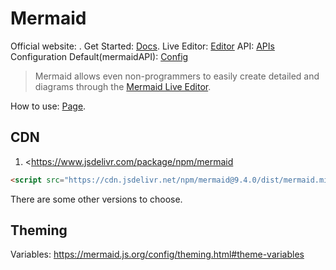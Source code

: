 # Mermaid

Official website: . 
Get Started: [Docs](https://mermaid.js.org/intro/).
Live Editor: [Editor](https://mermaid.live/)
API: [APIs](https://mermaid.js.org/config/setup/modules/mermaidAPI.html)
Configuration Default(mermaidAPI): [Config](https://mermaid.js.org/config/setup/modules/mermaidAPI.html#mermaidapi-configuration-defaults)



> Mermaid allows even non-programmers to easily create detailed and diagrams through the [Mermaid Live Editor](https://mermaid.live/).

How to use: [Page](https://mermaid.js.org/config/usage.html).

## CDN

1. <https://www.jsdelivr.com/package/npm/mermaid

``` html
<script src="https://cdn.jsdelivr.net/npm/mermaid@9.4.0/dist/mermaid.min.js"></script>
```

There are some other versions to choose.

## Theming

Variables: <https://mermaid.js.org/config/theming.html#theme-variables>

